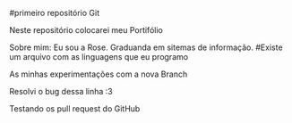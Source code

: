 #primeiro repositório Git

Neste repositório colocarei meu Portifólio

Sobre mim:
	Eu sou a Rose.
	Graduanda em sitemas de informação.
	#Existe um arquivo com as linguagens que eu programo
	
As minhas experimentações com a nova Branch

Resolvi o bug dessa linha :3


Testando os pull request do GitHub
